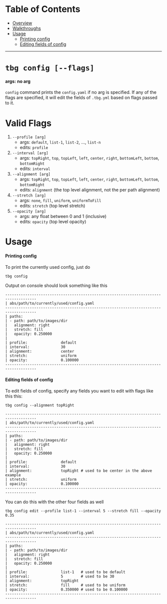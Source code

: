 # Table of Contents
- [Overview](#tbg-config-[arg])
- [Walkthroughs](#walkthroughs)
- [Usage](#usage)
    - [Printing config](#printing-config)
    - [Editing fields of config](#editing-fields-of-config)

---

# `tbg config [--flags]`
#### args: no arg

`config` command prints the `config.yaml` if no arg is specified.
If any of the flags are specified, it will edit the fields of `.tbg.yml`
based on flags passed to it. 

# Valid Flags
1. `--profile [arg]`
    - args: `default`, `list-1`, `list-2`, ..., `list-n`
    - edits: `profile`
2. `--interval [arg]`
    - args: `topRight`, `top`, `topLeft`, `left`, `center`, `right`, `bottomLeft`, `bottom`, `bottomRight`
    - edits: `interval`
3. `--alignment [arg]`
    - args: `topRight`, `top`, `topLeft`, `left`, `center`, `right`, `bottomLeft`, `bottom`, `bottomRight`
    - edits: `alignment` (the top level alignment, not the per path alignment)
4. `--stretch [arg]`
    - args: `none`, `fill`, `uniform`, `uniformToFill`
    - edits: `stretch` (top level stretch)
5. `--opacity [arg]`
    - args: any float between 0 and 1 (inclusive)
    - edits: `opacity` (top level opacity)

# Usage
#### Printing config
To print the currently used config, just do
```
tbg config
```
Output on console should look something like this
```
------------------------------------------------------------------------------------
| abs/path/to/currently/used/config.yaml
------------------------------------------------------------------------------------
| paths:
| - path: path/to/images/dir
|   alignment: right
|   stretch: fill
|   opacity: 0.250000
|
| profile:               default
| interval:              30
| alignment:             center
| stretch:               uniform
| opacity:               0.100000
------------------------------------------------------------------------------------
```

#### Editing fields of config
To edit fields of config, specify any fields you want to edit with flags like this this:
```
tbg config --alignment topRight
```
```
------------------------------------------------------------------------------------
| abs/path/to/currently/used/config.yaml
------------------------------------------------------------------------------------
| paths:
| - path: path/to/images/dir
|   alignment: right
|   stretch: fill
|   opacity: 0.250000
|
| profile:               default
| interval:              30
| alignment:             topRight # used to be center in the above example
| stretch:               uniform
| opacity:               0.100000
------------------------------------------------------------------------------------
```
You can do this with the other four fields as well
```
tbg config edit --profile list-1 --interval 5 --stretch fill --opacity 0.35
```
```
------------------------------------------------------------------------------------
| abs/path/to/currently/used/config.yaml
------------------------------------------------------------------------------------
| paths:
| - path: path/to/images/dir
|   alignment: right
|   stretch: fill
|   opacity: 0.250000
|
| profile:               list-1   # used to be default
| interval:              5        # used to be 30
| alignment:             topRight
| stretch:               fill     # used to be uniform
| opacity:               0.350000 # used to be 0.100000
------------------------------------------------------------------------------------
```
